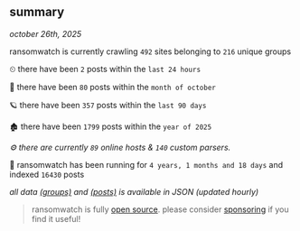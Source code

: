 
## summary
_october 26th, 2025_

ransomwatch is currently crawling `492` sites belonging to `216` unique groups

⏲ there have been `2` posts within the `last 24 hours`

🦈 there have been `80` posts within the `month of october`

🪐 there have been `357` posts within the `last 90 days`

🏚 there have been `1799` posts within the `year of 2025`

_⚙️ there are currently `89` online hosts & `140` custom parsers._

🦕 ransomwatch has been running for `4 years, 1 months and 18 days` and indexed `16430` posts

_all data  [(groups)](http://ransomwhat.telemetry.ltd/groups) and [(posts)](http://ransomwhat.telemetry.ltd/posts) is available in JSON (updated hourly)_

> ransomwatch is fully [open source](https://github.com/joshhighet/ransomwatch#ransomwatch--). please consider [sponsoring](https://github.com/sponsors/joshhighet) if you find it useful!

